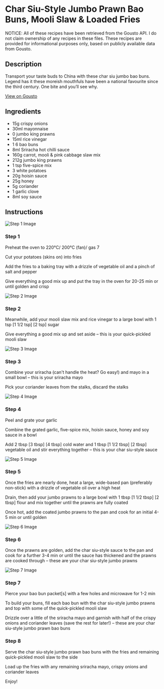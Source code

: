 # Char Siu-Style Jumbo Prawn Bao Buns, Mooli Slaw & Loaded Fries

NOTICE: All of these recipes have been retrieved from the Gousto API. I do not claim ownership of any recipes in these files. These recipes are provided for informational purposes only, based on publicly available data from Gousto.

## Description

Transport your taste buds to China with these char siu jumbo bao buns. Legend has it these moreish mouthfuls have been a national favourite since the third century. One bite and you’ll see why.

[View on Gousto](https://www.gousto.co.uk/recipes/cookbook/char-siu-style-jumbo-prawn-bao-buns-with-mooli-slaw-loaded-fries)

## Ingredients

- 15g crispy onions
- 30ml mayonnaise
- 0 jumbo king prawns
- 15ml rice vinegar
- 1 6 bao buns
- 8ml Sriracha hot chilli sauce
- 160g carrot, mooli & pink cabbage slaw mix
- 212g jumbo king prawns
- 1 tsp five-spice mix
- 3 white potatoes
- 20g hoisin sauce
- 25g honey
- 5g coriander
- 1 garlic clove
- 8ml soy sauce

## Instructions

![Step 1 Image](https://production-media.gousto.co.uk/cms/recipe-step-image/step-1-1670922195006-x200.jpg)

### Step 1

Preheat the oven to 220°C/ 200°C (fan)/ gas 7

Cut your potatoes (skins on) into fries

Add the fries to a baking tray with a drizzle of vegetable oil and a pinch of salt and pepper

Give everything a good mix up and put the tray in the oven for 20-25 min or until golden and crisp

![Step 2 Image](https://production-media.gousto.co.uk/cms/recipe-step-image/step-2-1670922201114-x200.jpg)

### Step 2

Meanwhile, add your mooli slaw mix and rice vinegar to a large bowl with 1 tsp <span class="text-purple">[1 1/2 tsp]</span> <span class="text-danger">[2 tsp]</span> sugar

Give everything a good mix up and set aside – this is your quick-pickled mooli slaw

![Step 3 Image](https://production-media.gousto.co.uk/cms/recipe-step-image/step-3-1670922213089-x200.jpg)

### Step 3

Combine your sriracha (can't handle the heat? Go easy!) and mayo in a small bowl – this is your sriracha mayo

Pick your coriander leaves from the stalks, discard the stalks

![Step 4 Image](https://production-media.gousto.co.uk/cms/recipe-step-image/step-4-1670922223490-x200.jpg)

### Step 4

Peel and grate your garlic

Combine the grated garlic, five-spice mix, hoisin sauce, honey and soy sauce in a bowl

Add 2 tbsp <span class="text-purple">[3 tbsp]</span> <span class="text-danger">[4 tbsp]</span> cold water and 1 tbsp<span class="text-danger"> <span class="text-purple">[1 1/2 tbsp] </span>[2 tbsp]</span> vegetable oil and stir everything together – this is your char siu-style sauce

![Step 5 Image](https://production-media.gousto.co.uk/cms/recipe-step-image/step-5-1670922231797-x200.jpg)

### Step 5

Once the fries are nearly done, heat a large, wide-based pan (preferably non-stick) with a drizzle of vegetable oil over a high heat

Drain, then add your jumbo prawns to a large bowl with 1 tbsp <span class="text-purple">[1 1/2 tbsp] </span><span class="text-danger">[2 tbsp] </span>flour and mix together until the prawns are fully coated

Once hot, add the coated jumbo prawns to the pan and cook for an initial 4-5 min or until golden

![Step 6 Image](https://production-media.gousto.co.uk/cms/recipe-step-image/step-6-1670922248285-x200.jpg)

### Step 6

Once the prawns are golden, add the char siu-style sauce to the pan and cook for a further 3-4 min or until the sauce has thickened and the prawns are cooked through – these are your char siu-style jumbo prawns

![Step 7 Image](https://production-media.gousto.co.uk/cms/recipe-step-image/step-7-1670922258159-x200.jpg)

### Step 7

Pierce your bao bun packet[s] with a few holes and microwave for 1-2 min

To build your buns, fill each bao bun with the char siu-style jumbo prawns and top with some of the quick-pickled mooli slaw

Drizzle over a little of the sriracha mayo and garnish with half of the crispy onions and coriander leaves (save the rest for later!) – these are your char siu-style jumbo prawn bao buns

### Step 8

Serve the char siu-style jumbo prawn bao buns with the fries and remaining quick-pickled mooli slaw to the side

Load up the fries with any remaining sriracha mayo, crispy onions and coriander leaves

Enjoy!

